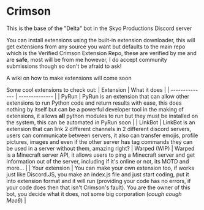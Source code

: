 # Crimson

This is the base of the "Delta" bot in the Skyo Productions Discord server

You can install extensions using the built-in extension downloader, this will get extensions from any source you want but defaults to the main repo which is the Verified Crimson Extension Repo, these are verified by me and are **safe**, most will be from me however, I do accept community submissions though so don't be afraid to ask!

A wiki on how to make extensions will come soon

Some cool extensions to check out:
| Extension      | What it does   |
| -------------- | -------------- |
| PyRun          | PyRun is an extension that can allow other extensions to run Python code and return results with ease, this does nothing by itself but can be a powerful developer tool in the making of extensions, it allows **all** python modules to run but they must be installed on the system, this can be automated in PyRun soon |
| LinkBot        | LinkBot is an extension that can link 2 different channels in 2 different discord servers, users can communicate between servers, it also can transfer emojis, profile pictures, images and even if the other server has tag commands they can be used in a server without them, amazing right?
| Warped (WIP)   | Warped is a Minecraft server API, it allows users to ping a Minecraft server and get information out of the server, including if it's online or not, its MOTD and more... |
| Your extension | You can make your own extension too, if works just like Discord.JS, you make an index.js file and just start coding, put it into extension format and it will run (providing your code has no errors, if your code does then that isn't Crimson's fault). You are the owner of this bot, you decide what it does, not some big corporation (*cough cough Mee6*) |